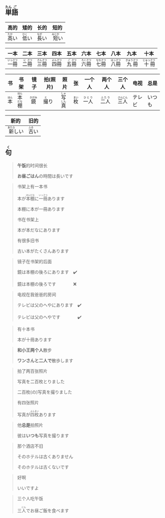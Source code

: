 ## <ruby><rb>単</rb><rt>たん</rt></ruby><ruby>語<rt>ご</rt></ruby>

| 高的                           | 矮的                           | 长的                           | 短的                             |
| ------------------------------ | ------------------------------ | ------------------------------ | -------------------------------- |
| <ruby>高<rt>たか</rt></ruby>い | <ruby>低<rt>ひく</rt></ruby>い | <ruby>長<rt>なが</rt></ruby>い | <ruby>短<rt>みじか</rt></ruby>い |

| 一本                                                     | 二本                                                   | 三本                                                     | 四本                                                     | 五本                                                   | 六本                                                     | 七本                                                     | 八本                                                     | 九本                                                       | 十本                                                       |
| -------------------------------------------------------- | ------------------------------------------------------ | -------------------------------------------------------- | -------------------------------------------------------- | ------------------------------------------------------ | -------------------------------------------------------- | -------------------------------------------------------- | -------------------------------------------------------- | ---------------------------------------------------------- | ---------------------------------------------------------- |
| <ruby>一<rt>いっ</rt></ruby><ruby>冊<rt>さつ</rt></ruby> | <ruby>二<rt>に</rt></ruby><ruby>冊<rt>さつ</rt></ruby> | <ruby>三<rt>さん</rt></ruby><ruby>冊<rt>さつ</rt></ruby> | <ruby>四<rt>よん</rt></ruby><ruby>冊<rt>さつ</rt></ruby> | <ruby>五<rt>ご</rt></ruby><ruby>冊<rt>さつ</rt></ruby> | <ruby>六<rt>ろく</rt></ruby><ruby>冊<rt>さつ</rt></ruby> | <ruby>七<rt>なな</rt></ruby><ruby>冊<rt>さつ</rt></ruby> | <ruby>八<rt>はっ</rt></ruby><ruby>冊<rt>さつ</rt></ruby> | <ruby>九<rt>きゅう</rt></ruby><ruby>冊<rt>さつ</rt></ruby> | <ruby>十<rt>じゅっ</rt></ruby><ruby>冊<rt>さつ</rt></ruby> |

| 书                           | 书架                                                     | 镜子                           | 拍(照片)                     | 照片                                                     | 张                           | 一个人                           | 两个人                           | 三个人                                                   | 电视   | 总是   |
| ---------------------------- | -------------------------------------------------------- | ------------------------------ | ---------------------------- | -------------------------------------------------------- | ---------------------------- | -------------------------------- | -------------------------------- | -------------------------------------------------------- | ------ | ------ |
| <ruby>本<rt>ほん</rt></ruby> | <ruby>本<rt>ほん</rt></ruby><ruby>棚<rt>だな</rt></ruby> | <ruby>鏡<rt>かがみ</rt></ruby> | <ruby>撮<rt>と</rt></ruby>り | <ruby>写<rt>しゃ</rt></ruby><ruby>真<rt>しん</rt></ruby> | <ruby>枚<rt>まい</rt></ruby> | <ruby>一人<rt>ひとり</rt></ruby> | <ruby>二人<rt>ふたり</rt></ruby> | <ruby>三<rt>さん</rt></ruby><ruby>人<rt>にん</rt></ruby> | テレビ | いつも |

| 新的                           | 旧的                         |
| ---------------------------- | -------------------------- |
| <ruby>新<rt>あたら</rt></ruby>しい | <ruby>古<rt>ふる</rt></ruby>い |

## <ruby>句<rt>く</rt></ruby>

> **午饭**的时间很长
> 
> **お昼ごはん**の時間は長いです

> 书架上有一本书
> 
> 本が<ruby>本<rt>ほん</rt></ruby><ruby>棚<rt>だな</rt></ruby>に<ruby>一<rt>いっ</rt></ruby><ruby>冊<rt>さつ</rt></ruby>あります
> 
> 本棚に本が一冊あります
> 
> 书在书架上
> 
> 本が本だなにあります
> 
> 有很多旧书
> 
> 古い本がたくさんあります

> 镜子在书架的后面
> 
> 鏡は本棚の後ろにあります　✔️
> 
> 鏡は本棚の後ろです　　　　❌

> 电视在我爸爸的房间
> 
> テレビは父のへやにあります　✔️
> 
> テレビは父のへやです　　　　✔️

> 有十本书
> 
> 本が十冊あります

> **和小王两个人**散步
> 
> **ワンさんと二人で**散歩します

> 拍了两百张照片
>
> 写真を二百枚とりました
>
> 二百枚(の)写真を撮りました
>
> 有四张照片
>
> 写真が<ruby>四<rt>よん</rt></ruby><ruby>枚<rt>まい</rt></ruby>あります

> 他**总是**拍照片
> 
> 彼は**いつも**写真を撮ります

> 那个酒店不旧
>
> そのホテルは古くありません
>
> そのホテルは古くないです

> 好啊
>
> いいですよ

> 三个人吃午饭
>
> 三<ruby>人<rt>にん</rt></ruby>でお昼ご飯を食べます
